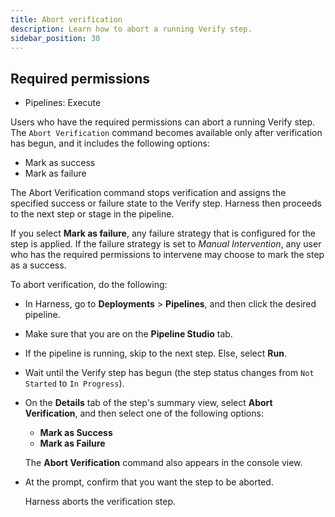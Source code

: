 ```yaml
---
title: Abort verification
description: Learn how to abort a running Verify step.
sidebar_position: 30
---
```


## Required permissions
- Pipelines: Execute

Users who have the required permissions can abort a running Verify step. The `Abort Verification` command becomes available only after verification has begun, and it includes the following options:
- Mark as success
- Mark as failure

The Abort Verification command stops verification and assigns the specified success or failure state to the Verify step. Harness then proceeds to the next step or stage in the pipeline.

If you select **Mark as failure**, any failure strategy that is configured for the step is applied. If the failure strategy is set to *Manual Intervention*, any user who has the required permissions to intervene may choose to mark the step as a success.

To abort verification, do the following:
- In Harness, go to **Deployments** > **Pipelines**, and then click the desired pipeline. 

- Make sure that you are on the **Pipeline Studio** tab.

- If the pipeline is running, skip to the next step. Else, select **Run**.

- Wait until the Verify step has begun (the step status changes from `Not Started` to `In Progress`).

- On the **Details** tab of the step's summary view, select **Abort Verification**, and then select one of the following options:

  - **Mark as Success**
  - **Mark as Failure**

  The **Abort Verification** command also appears in the console view.

- At the prompt, confirm that you want the step to be aborted. 

  Harness aborts the verification step.